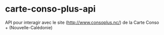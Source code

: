 # carte-conso-plus-api
API pour interagir avec le site (http://www.consoplus.nc/) de la Carte Conso + (Nouvelle-Calédonie)
